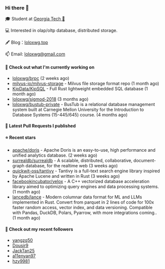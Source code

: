 ### Hi there 👋


 
🎓 Student at [Georgia Tech 🐝](https://www.gatech.edu/)

💻 Interested in olap/oltp database, distributed storage.

🖋 Blog：[loloxwg.top](https://loloxwg.top)



📫 Email: [loloxwg@gmail.com](mailto:loloxwg@gmail.com)



#### 👷 Check out what I'm currently working on

- [loloxwg/brpc](https://github.com/loloxwg/brpc) (2 weeks ago)
- [milvus-io/milvus-storage](https://github.com/milvus-io/milvus-storage) - Milvus file storage format repo (1 month ago)
- [KipData/KipSQL](https://github.com/KipData/KipSQL) - Full Rust lightweight embedded SQL database (1 month ago)
- [loloxwg/sigmod-2018](https://github.com/loloxwg/sigmod-2018) (3 months ago)
- [loloxwg/bustub-private](https://github.com/loloxwg/bustub-private) - BusTub is a relational database management system built at Carnegie Mellon University for the Introduction to Database Systems (15-445/645) course. (4 months ago)

#### 🔨 Latest Pull Requests I published


#### ⭐ Recent stars

- [apache/doris](https://github.com/apache/doris) - Apache Doris is an easy-to-use, high performance and unified analytics database. (2 weeks ago)
- [surrealdb/surrealdb](https://github.com/surrealdb/surrealdb) - A scalable, distributed, collaborative, document-graph database, for the realtime web (3 weeks ago)
- [quickwit-oss/tantivy](https://github.com/quickwit-oss/tantivy) - Tantivy is a full-text search engine library inspired by Apache Lucene and written in Rust (3 weeks ago)
- [facebookincubator/velox](https://github.com/facebookincubator/velox) - A C&#43;&#43; vectorized database acceleration library aimed to optimizing query engines and data processing systems. (1 month ago)
- [lancedb/lance](https://github.com/lancedb/lance) - Modern columnar data format for ML and LLMs implemented in Rust. Convert from parquet in 2 lines of code for 100x faster random access, vector index, and data versioning. Compatible with Pandas, DuckDB, Polars, Pyarrow, with more integrations coming.. (1 month ago)

#### 👯 Check out my recent followers

- [yangzq50](https://github.com/yangzq50)
- [Dousir9](https://github.com/Dousir9)
- [JackTan25](https://github.com/JackTan25)
- [a11enyan97](https://github.com/a11enyan97)
- [hzy9981](https://github.com/hzy9981)

